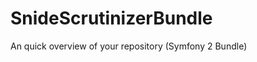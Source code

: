 SnideScrutinizerBundle
======================

An quick overview of your repository (Symfony 2 Bundle)
